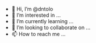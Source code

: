 - 👋 Hi, I’m @dntolo
- 👀 I’m interested in ...
- 🌱 I’m currently learning ...
- 💞️ I’m looking to collaborate on ...
- 📫 How to reach me ...

<!---
dntolo/dntolo is a ✨ special ✨ repository because its `README.md` (this file) appears on your GitHub profile.
You can click the Preview link to take a look at your changes.
--->
